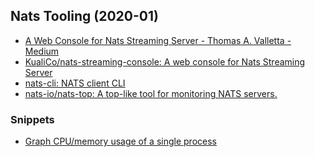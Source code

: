 


## Nats Tooling (2020-01)

* [A Web Console for Nats Streaming Server - Thomas A. Valletta - Medium](https://medium.com/@tvalletta/a-web-console-for-nats-streaming-server-1c5363a058da)
* [KualiCo/nats-streaming-console: A web console for Nats Streaming Server](https://github.com/KualiCo/nats-streaming-console)
* [nats-cli: NATS client CLI](https://github.com/shadiakiki1986/nats-cli)
* [nats-io/nats-top: A top-like tool for monitoring NATS servers.](https://github.com/nats-io/nats-top)



### Snippets
* [Graph CPU/memory usage of a single process](https://unix.stackexchange.com/questions/554/how-to-monitor-cpu-memory-usage-of-a-single-process)

<!--stackedit_data:
eyJoaXN0b3J5IjpbNDQ5NTQxMDQ4LC0xOTc4MDk2NzMyXX0=
-->